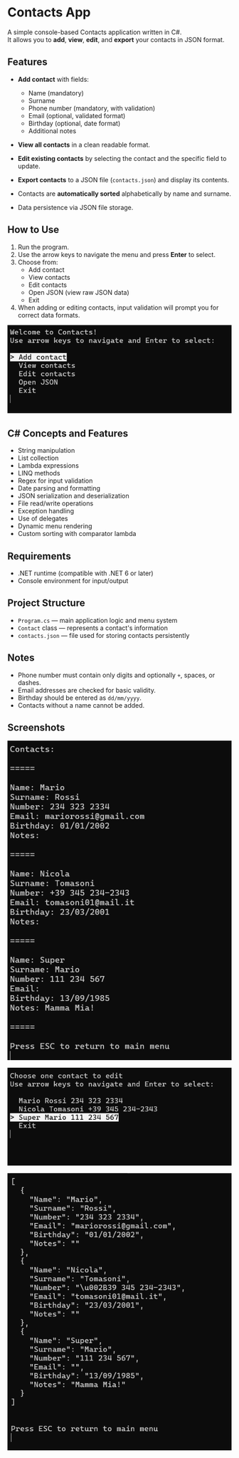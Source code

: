 # Contacts App
A simple console-based Contacts application written in C#.  
It allows you to **add**, **view**, **edit**, and **export** your contacts in JSON format.

## Features
- **Add contact** with fields:  
  - Name (mandatory)  
  - Surname  
  - Phone number (mandatory, with validation)  
  - Email (optional, validated format)  
  - Birthday (optional, date format)  
  - Additional notes  

- **View all contacts** in a clean readable format.  
- **Edit existing contacts** by selecting the contact and the specific field to update.  
- **Export contacts** to a JSON file (`contacts.json`) and display its contents.  
- Contacts are **automatically sorted** alphabetically by name and surname.  
- Data persistence via JSON file storage.

## How to Use
1. Run the program.
2. Use the arrow keys to navigate the menu and press **Enter** to select.
3. Choose from:  
   - Add contact  
   - View contacts  
   - Edit contacts  
   - Open JSON (view raw JSON data)  
   - Exit  
4. When adding or editing contacts, input validation will prompt you for correct data formats.

![Contacts App Screenshot](img/screenshot_1.png)

## C# Concepts and Features
- String manipulation  
- List<T> collection  
- Lambda expressions  
- LINQ methods
- Regex for input validation  
- Date parsing and formatting  
- JSON serialization and deserialization  
- File read/write operations  
- Exception handling
- Use of delegates
- Dynamic menu rendering  
- Custom sorting with comparator lambda
  
## Requirements
- .NET runtime (compatible with .NET 6 or later)
- Console environment for input/output

## Project Structure
- `Program.cs` — main application logic and menu system  
- `Contact` class — represents a contact's information  
- `contacts.json` — file used for storing contacts persistently  

## Notes
- Phone number must contain only digits and optionally `+`, spaces, or dashes.  
- Email addresses are checked for basic validity.  
- Birthday should be entered as `dd/mm/yyyy`.  
- Contacts without a name cannot be added.

## Screenshots
![Contacts App Screenshot](img/screenshot_2.png)

![Contacts App Screenshot](img/screenshot_3.png)

![Contacts App Screenshot](img/screenshot_4.png)
